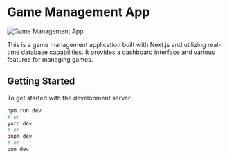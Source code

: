 # Game Management App

![Game Management App](https://mir-s3-cdn-cf.behance.net/project_modules/fs/33695565726887.5afdda82f3542.jpg)

This is a game management application built with Next.js and utilizing real-time database capabilities. It provides a dashboard interface and various features for managing games.

## Getting Started

To get started with the development server:

```bash
npm run dev
# or
yarn dev
# or
pnpm dev
# or
bun dev
